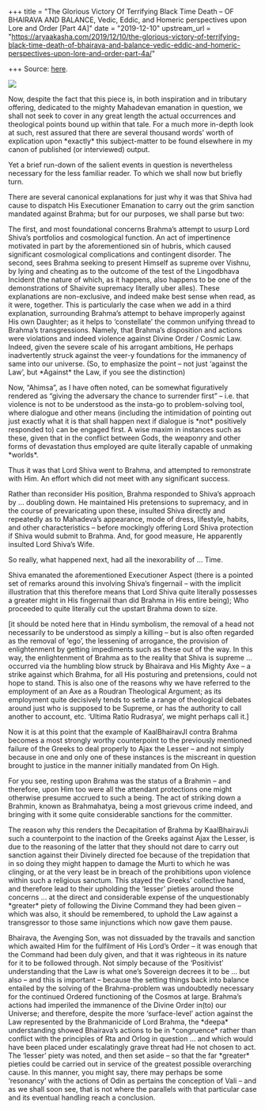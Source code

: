 +++
title = "The Glorious Victory Of Terrifying Black Time Death – OF BHAIRAVA AND BALANCE, Vedic, Eddic, and Homeric perspectives upon Lore and Order [Part 4A]"
date = "2019-12-10"
upstream_url = "https://aryaakasha.com/2019/12/10/the-glorious-victory-of-terrifying-black-time-death-of-bhairava-and-balance-vedic-eddic-and-homeric-perspectives-upon-lore-and-order-part-4a/"

+++
Source: [here](https://aryaakasha.com/2019/12/10/the-glorious-victory-of-terrifying-black-time-death-of-bhairava-and-balance-vedic-eddic-and-homeric-perspectives-upon-lore-and-order-part-4a/).

![](https://aryaakasha.files.wordpress.com/2019/12/78594154_10162661422530574_7035519437188890624_n.jpg?w=479)

Now, despite the fact that this piece is, in both inspiration and in
tributary offering, dedicated to the mighty Mahadevan emanation in
question, we shall not seek to cover in any great length the actual
occurrences and theological points bound up within that tale. For a much
more in-depth look at such, rest assured that there are several thousand
words’ worth of explication upon \*exactly\* this subject-matter to be
found elsewhere in my canon of published (or interviewed) output.

Yet a brief run-down of the salient events in question is nevertheless
necessary for the less familiar reader. To which we shall now but
briefly turn.

There are several canonical explanations for just why it was that Shiva
had cause to dispatch His Executioner Emanation to carry out the grim
sanction mandated against Brahma; but for our purposes, we shall parse
but two:

The first, and most foundational concerns Brahma’s attempt to usurp Lord
Shiva’s portfolios and cosmological function. An act of impertinence
motivated in part by the aforementioned sin of hubris, which caused
significant cosmological complications and contingent disorder. The
second, sees Brahma seeking to present Himself as supreme over Vishnu,
by lying and cheating as to the outcome of the test of the Lingodbhava
Incident (the nature of which, as it happens, also happens to be one of
the demonstrations of Shaivite supremacy literally uber alles). These
explanations are non-exclusive, and indeed make best sense when read, as
it were, together. This is particularly the case when we add in a third
explanation, surrounding Brahma’s attempt to behave improperly against
His own Daughter; as it helps to ‘constellate’ the common unifying
thread to Brahma’s transgressions. Namely, that Brahma’s disposition and
actions were violations and indeed violence against Divine Order /
Cosmic Law. Indeed, given the severe scale of his arrogant ambitions, He
perhaps inadvertently struck against the veer-y foundations for the
immanency of same into our universe. (So, to emphasize the point – not
just ‘against the Law’, but \*Against\* the Law, if you see the
distinction)

Now, “Ahimsa”, as I have often noted, can be somewhat figuratively
rendered as “giving the adversary the chance to surrender first” – i.e.
that violence is not to be understood as the insta-go to problem-solving
tool, where dialogue and other means (including the intimidation of
pointing out just exactly what it is that shall happen next if dialogue
is \*not\* positively responded to) can be engaged first. A wise maxim
in instances such as these, given that in the conflict between Gods, the
weaponry and other forms of devastation thus employed are quite
literally capable of unmaking \*worlds\*.

Thus it was that Lord Shiva went to Brahma, and attempted to remonstrate
with Him. An effort which did not meet with any significant success.

Rather than reconsider His position, Brahma responded to Shiva’s
approach by … doubling down. He maintained His pretensions to supremacy,
and in the course of prevaricating upon these, insulted Shiva directly
and repeatedly as to Mahadeva’s appearance, mode of dress, lifestyle,
habits, and other characteristics – before mockingly offering Lord Shiva
protection if Shiva would submit to Brahma. And, for good measure, He
apparently insulted Lord Shiva’s Wife.

So really, what happened next, had all the inexorability of … Time.

Shiva emanated the aforementioned Executioner Aspect (there is a pointed
set of remarks around this involving Shiva’s fingernail – with the
implicit illustration that this therefore means that Lord Shiva quite
literally possesses a greater might in His fingernail than did Brahma in
His entire being); Who proceeded to quite literally cut the upstart
Brahma down to size.

\[it should be noted here that in Hindu symbolism, the removal of a head
not necessarily to be understood as simply a killing – but is also often
regarded as the removal of ‘ego’, the lessening of arrogance, the
provision of enlightenment by getting impediments such as these out of
the way. In this way, the enlightenment of Brahma as to the reality that
Shiva is supreme … occurred via the humbling blow struck by Bhairava and
His Mighty Axe – a strike against which Brahma, for all His posturing
and pretensions, could not hope to stand. This is also one of the
reasons why we have referred to the employment of an Axe as a Roudran
Theological Argument; as its employment quite decisively tends to settle
a range of theological debates around just who is supposed to be
Supreme, or has the authority to call another to account, etc. ‘Ultima
Ratio Rudrasya’, we might perhaps call it.\]

Now it is at this point that the example of KaalBhairavJI contra Brahma
becomes a most strongly worthy counterpoint to the previously mentioned
failure of the Greeks to deal properly to Ajax the Lesser – and not
simply because in one and only one of these instances is the miscreant
in question brought to justice in the manner initially mandated from On
High.

For you see, resting upon Brahma was the status of a Brahmin – and
therefore, upon Him too were all the attendant protections one might
otherwise presume accrued to such a being. The act of striking down a
Brahmin, known as Brahmahatya, being a most grievous crime indeed, and
bringing with it some quite considerable sanctions for the committer.

The reason why this renders the Decapitation of Brahma by KaalBhairavJi
such a counterpoint to the inaction of the Greeks against Ajax the
Lesser, is due to the reasoning of the latter that they should not dare
to carry out sanction against their Divinely directed foe because of the
trepidation that in so doing they might happen to damage the Murti to
which he was clinging, or at the very least be in breach of the
prohibitions upon violence within such a religious sanctum. This stayed
the Greeks’ collective hand, and therefore lead to their upholding the
‘lesser’ pieties around those concerns … at the direct and considerable
expense of the unquestionably \*greater\* piety of following the Divine
Command they had been given – which was also, it should be remembered,
to uphold the Law against a transgressor to those same injunctions which
now gave them pause.

Bhairava, the Avenging Son, was not dissuaded by the travails and
sanction which awaited Him for the fulfilment of His Lord’s Order – it
was enough that the Command had been duly given, and that it was
righteous in its nature for it to be followed through. Not simply
because of the ‘Positivist’ understanding that the Law is what one’s
Sovereign decrees it to be … but also – and this is important – because
the setting things back into balance entailed by the solving of the
Brahma-problem was undoubtedly necessary for the continued Ordered
functioning of the Cosmos at large. Brahma’s actions had imperiled the
immanence of the Divine Order in(to) our Universe; and therefore,
despite the more ‘surface-level’ action against the Law represented by
the Brahmanicide of Lord Brahma, the \*deepa\* understanding showed
Bhairava’s actions to be in \*congruence\* rather than conflict with the
principles of Rta and Orlog in question … and which would have been
placed under escalatingly grave threat had He not chosen to act. The
‘lesser’ piety was noted, and then set aside – so that the far
\*greater\* pieties could be carried out in service of the greatest
possible overarching cause. In this manner, you might say, there may
perhaps be some ‘resonancy’ with the actions of Odin as pertains the
conception of Vali – and as we shall soon see, that is not where the
parallels with that particular case and its eventual handling reach a
conclusion.
